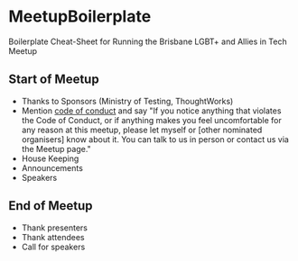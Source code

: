# MeetupBoilerplate
Boilerplate Cheat-Sheet for Running the Brisbane LGBT+ and Allies in Tech Meetup

## Start of Meetup

- Thanks to Sponsors (Ministry of Testing, ThoughtWorks)
- Mention [code of conduct](https://drive.google.com/file/d/1bCo-J3GX5p8tE2zc60DGXy80Qz2aXh2y/view) and say "If you notice anything that violates the Code of Conduct, or if anything makes you feel uncomfortable for any reason at this meetup, please let myself or \[other nominated organisers\] know about it. You can talk to us in person or contact us via the Meetup page."
- House Keeping
- Announcements
- Speakers


## End of Meetup

- Thank presenters
- Thank attendees
- Call for speakers
